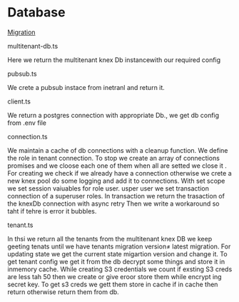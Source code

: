 # Database

[Migration](Database%2017195ef89eb3806483d3ce69f75bfa3a/Migration%2017195ef89eb380c7a89ceb4bab2d1151.md)

multitenant-db.ts

Here we return the multitenant knex Db instancewith our required config

pubsub.ts

We crete a pubsub instace from inetranl and return it. 

client.ts

We return a postgres connection with appropriate Db., we get db config from .env file

connection.ts

We maintain a cache of db connections with a cleanup function. We define the role in tenant connection. To stop we create an array of connections promises and we cloose each one of them when all are setted we close it . For creating we check if we already have a connection otherwise we crete a new knex pool do some logging and add it to connections.  With set scope we set session vaiuables for role user.  usper user we set transaction connection of a superuser roles. In transaction we return the trasaction of the knexDb connection with async retry Then we write a workaround so taht if tehre is error it bubbles.

tenant.ts

In thsi we return all the tenants from the multitenant knex DB  we keep geeting tenats until we have tenants migration version≠ latest migration. For updating state we get the current state migartion version and change it. To get tenant config we get it from the db decrypt some things and store it in inmemory cache. While creating S3 credentials we count if exsting S3 creds are less tah 50 then we create or give eroor store them while encrypt ing secret key. To get s3 creds we gett them store in cache if in cache then return otherwise return them from db.